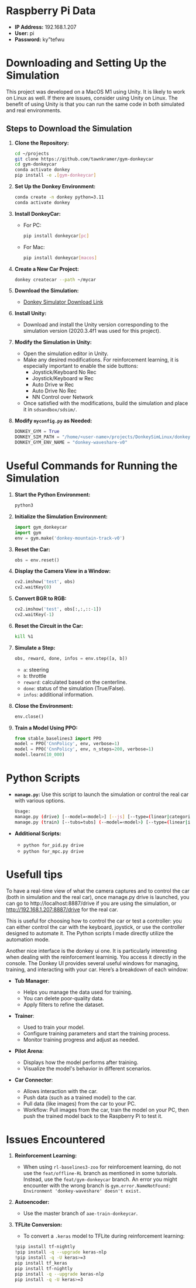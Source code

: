 # Raspberry Pi Data
- **IP Address:** 192.168.1.207
- **User:** pi  
- **Password:** ky”tefwu

# Downloading and Setting Up the Simulation

This project was developed on a MacOS M1 using Unity. It is likely to work on Linux as well. If there are issues, consider using Unity on Linux. The benefit of using Unity is that you can run the same code in both simulated and real environments.

## Steps to Download the Simulation

1. **Clone the Repository:**
    ```bash
    cd ~/projects
    git clone https://github.com/tawnkramer/gym-donkeycar
    cd gym-donkeycar
    conda activate donkey
    pip install -e .[gym-donkeycar]
    ```

2. **Set Up the Donkey Environment:**
    ```bash
    conda create -n donkey python=3.11
    conda activate donkey
    ```

3. **Install DonkeyCar:**
    - For PC:
        ```bash
        pip install donkeycar[pc]
        ```
    - For Mac:
        ```bash
        pip install donkeycar[macos]
        ```

4. **Create a New Car Project:**
    ```bash
    donkey createcar --path ~/mycar
    ```

5. **Download the Simulation:**
    - [Donkey Simulator Download Link](https://github.com/tawnkramer/gym-donkeycar/releases/)

6. **Install Unity:**
   - Download and install the Unity version corresponding to the simulation version (2020.3.4f1 was used for this project).

7. **Modify the Simulation in Unity:**
    - Open the simulation editor in Unity.
    - Make any desired modifications. For reinforcement learning, it is especially important to enable the side buttons:
        - Joystick/Keyboard No Rec
        - Joystick/Keyboard w Rec
        - Auto Drive w Rec
        - Auto Drive No Rec
        - NN Control over Network
    - Once satisfied with the modifications, build the simulation and place it in `sdsandbox/sdsim/`.

8. **Modify `myconfig.py` as Needed:**
    ```python
    DONKEY_GYM = True
    DONKEY_SIM_PATH = "/home/<user-name>/projects/DonkeySimLinux/donkey_sim.x86_64"
    DONKEY_GYM_ENV_NAME = "donkey-waveshare-v0"
    ```

# Useful Commands for Running the Simulation

1. **Start the Python Environment:**
    ```bash
    python3
    ```

2. **Initialize the Simulation Environment:**
    ```python
    import gym_donkeycar
    import gym
    env = gym.make('donkey-mountain-track-v0')
    ```

3. **Reset the Car:**
    ```python
    obs = env.reset()
    ```

4. **Display the Camera View in a Window:**
    ```python
    cv2.imshow('test', obs)
    cv2.waitKey(0)
    ```

5. **Convert BGR to RGB:**
    ```python
    cv2.imshow('test', obs[:,:,::-1])
    cv2.waitKey(-1)
    ```

6. **Reset the Circuit in the Car:**
    ```bash
    kill %1
    ```

7. **Simulate a Step:**
    ```python
    obs, reward, done, infos = env.step([a, b])
    ```
    - `a`: steering
    - `b`: throttle
    - `reward`: calculated based on the centerline.
    - `done`: status of the simulation (True/False).
    - `infos`: additional information.

8. **Close the Environment:**
    ```python
    env.close()
    ```

9. **Train a Model Using PPO:**
    ```python
    from stable_baselines3 import PPO
    model = PPO('CnnPolicy', env, verbose=1)
    model = PPO('CnnPolicy', env, n_steps=200, verbose=1)
    model.learn(10_000)
    ```

# Python Scripts

- **`manage.py`:** Use this script to launch the simulation or control the real car with various options.
    ```bash
    Usage:
    manage.py (drive) [--model=<model>] [--js] [--type=(linear|categorical)] [--camera=(single|stereo)] [--meta=<key:value> ...] [--myconfig=<filename>]
    manage.py (train) [--tubs=tubs] (--model=<model>) [--type=(linear|inferred|tensorrt_linear|tflite_linear)]
    ```

- **Additional Scripts:**
    - `python for_pid.py drive`
    - `python for_mpc.py drive`

# Usefull tips
To have a real-time view of what the camera captures and to control the car (both in simulation and the real car), once manage.py drive is launched, you can go to http://localhost:8887/drive if you are using the simulation, or http://192.168.1.207:8887/drive for the real car.

This is useful for choosing how to control the car or test a controller: you can either control the car with the keyboard, joystick, or use the controller designed to automate it. The Python scripts I made directly utilize the automation mode.

Another nice interface is the donkey ui one. It is particularly interesting when dealing with the reinforcement learninig. You access it directly in the console. The Donkey UI provides several useful windows for managing, training, and interacting with your car. Here’s a breakdown of each window:

- **Tub Manager**:
  - Helps you manage the data used for training.
  - You can delete poor-quality data.
  - Apply filters to refine the dataset.

- **Trainer**:
  - Used to train your model.
  - Configure training parameters and start the training process.
  - Monitor training progress and adjust as needed.

- **Pilot Arena**:
  - Displays how the model performs after training.
  - Visualize the model's behavior in different scenarios.

- **Car Connector**:
  - Allows interaction with the car.
  - Push data (such as a trained model) to the car.
  - Pull data (like images) from the car to your PC.
  - Workflow: Pull images from the car, train the model on your PC, then push the trained model back to the Raspberry Pi to test it.

# Issues Encountered

1. **Reinforcement Learning:**
    - When using `rl-baselines3-zoo` for reinforcement learning, do not use the `feat/offline-RL` branch as mentioned in some tutorials. Instead, use the `feat/gym-donkeycar` branch. An error you might encounter with the wrong branch is `gym.error.NameNotFound: Environment 'donkey-waveshare' doesn't exist.`

2. **Autoencoder:**
    - Use the master branch of `aae-train-donkeycar`.

3. **TFLite Conversion:**
    - To convert a `.keras` model to TFLite during reinforcement learning:
    ```bash
    !pip install tf-nightly
    !pip install -q --upgrade keras-nlp
    !pip install -q -U keras>=3
    pip install tf_keras
    pip install tf-nightly
    pip install -q --upgrade keras-nlp
    pip install -q -U keras>=3
    ```